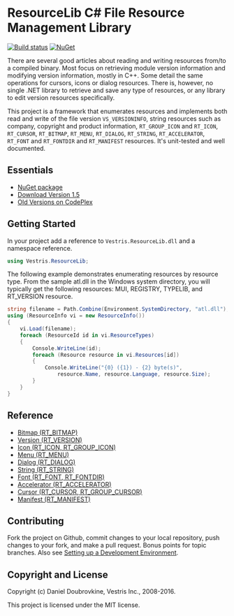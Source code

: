 ResourceLib C# File Resource Management Library
===============================================

[![Build status](https://ci.appveyor.com/api/projects/status/35kx80j687p9835d/branch/master?svg=true)](https://ci.appveyor.com/project/dblock/resourcelib/branch/master)
[![NuGet](https://img.shields.io/nuget/v/Vestris.ResourceLib.svg)](https://www.nuget.org/packages/Vestris.ResourceLib)

There are several good articles about reading and writing resources from/to a compiled binary. Most focus on retrieving module version information and modifying version information, mostly in C++. Some detail the same operations for cursors, icons or dialog resources. There is, however, no single .NET library to retrieve and save any type of resources, or any library to edit version resources specifically.

This project is a framework that enumerates resources and implements both read and write of the file version `VS_VERSIONINFO`, string resources such as company, copyright and product information, `RT_GROUP_ICON` and `RT_ICON`, `RT_CURSOR`, `RT_BITMAP`, `RT_MENU`, `RT_DIALOG`, `RT_STRING`, `RT_ACCELERATOR`, `RT_FONT` and `RT_FONTDIR` and `RT_MANIFEST` resources. It's unit-tested and well documented.

Essentials
----------

* [NuGet package](https://www.nuget.org/packages/Vestris.ResourceLib)
* [Download Version 1.5](https://github.com/resourcelib/resourcelib/releases/tag/v1.5)
* [Old Versions on CodePlex](http://resourcelib.codeplex.com/)

Getting Started
---------------

In your project add a reference to `Vestris.ResourceLib.dll` and a namespace reference.

``` c#
using Vestris.ResourceLib;
```

The following example demonstrates enumerating resources by resource type. From the sample atl.dll in the Windows system directory, you will typically get the following resources: MUI, REGISTRY, TYPELIB, and RT_VERSION resource.

``` c#
string filename = Path.Combine(Environment.SystemDirectory, "atl.dll");
using (ResourceInfo vi = new ResourceInfo())
{
    vi.Load(filename);
    foreach (ResourceId id in vi.ResourceTypes)
    {
        Console.WriteLine(id);
        foreach (Resource resource in vi.Resources[id])
        {
            Console.WriteLine("{0} ({1}) - {2} byte(s)",
                resource.Name, resource.Language, resource.Size);
        }
    }
}
```

Reference
---------

* [Bitmap (RT_BITMAP)](https://github.com/resourcelib/resourcelib/blob/master/Docs/Bitmap.md)
* [Version (RT_VERSION)](https://github.com/resourcelib/resourcelib/blob/master/Docs/Version.md)
* [Icon (RT_ICON, RT_GROUP_ICON)](https://github.com/resourcelib/resourcelib/blob/master/Docs/Icon.md)
* [Menu (RT_MENU)](https://github.com/resourcelib/resourcelib/blob/master/Docs/Menu.md)
* [Dialog (RT_DIALOG)](https://github.com/resourcelib/resourcelib/blob/master/Docs/Dialog.md)
* [String (RT_STRING)](https://github.com/resourcelib/resourcelib/blob/master/Docs/String.md)
* [Font (RT_FONT, RT_FONTDIR)](https://github.com/resourcelib/resourcelib/blob/master/Docs/Font.md)
* [Accelerator (RT_ACCELERATOR)](https://github.com/resourcelib/resourcelib/blob/master/Docs/Accelerator.md)
* [Cursor (RT_CURSOR, RT_GROUP_CURSOR)](https://github.com/resourcelib/resourcelib/blob/master/Docs/Cursor.md)
* [Manifest (RT_MANIFEST)](https://github.com/resourcelib/resourcelib/blob/master/Docs/Manifest.md)

Contributing
------------

Fork the project on Github, commit changes to your local repository, push changes to your fork, and make a pull request. Bonus points for topic branches. Also see [Setting up a Development Environment](https://github.com/resourcelib/resourcelib/blob/master/Docs/Contributing.md).

Copyright and License
---------------------

Copyright (c) Daniel Doubrovkine, Vestris Inc., 2008-2016.

This project is licensed under the MIT license.

